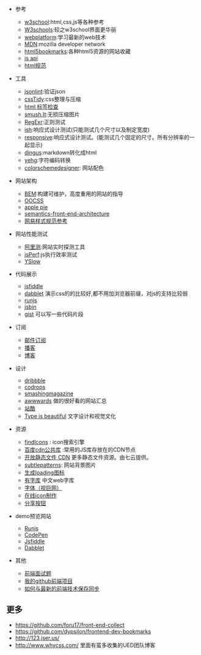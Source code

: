 * 参考
    * [w3school](http://www.w3school.com.cn/):html,css,js等各种参考
    * [W3schools](http://w3schools.com/):较之w3school界面更华丽
    * [webplatform](http://docs.webplatform.org/wiki/tutorials):学习最新的web技术
    * [MDN](https://developer.mozilla.org/en-US/):mozilla developer network
    * [html5bookmarks](http://html5bookmarks.com/):各种html5资源的网站收藏
    * [js api](http://overapi.com/javascript/)
    * [html规范](http://www.whatwg.org/specs/web-apps/current-work/multipage/introduction.html#is-this-html5?)

* 工具
    * [jsonlint](http://jsonlint.com/):验证json
    * [cssTidy](http://www.css88.com/tool/csstidy/):css整理与压缩
    * [html 标签检查](http://i.links.cn/checkhtmltag.asp)
    * [smush.It](http://www.smushit.com/ysmush.it/):无损压缩图片
    * [RegExr](http://gskinner.com/RegExr/):正则测试
    * [ish](http://bradfrostweb.com/demo/ish/#):响应式设计测试(只能测试几个尺寸以及制定宽度)
    * [responsive](http://mattkersley.com/responsive/):响应式设计测试。(能测试几个固定的尺寸。所有分辨率的一起显示)
    * [dingus](http://daringfireball.net/projects/markdown/dingus):markdown转化成html
    * [yehg](http://yehg.net/encoding/index.php):字符编码转换
    * [colorschemedesigner](http://colorschemedesigner.com/): 网站配色



*  网站架构
    *  [BEM](http://bem.info/method/):构建可维护，高度重用的网站的指导
    *  [OOCSS](https://github.com/stubbornella/oocss/wiki)
    *  [apple pie](http://www.apppie.org)
    *  [semantics-front-end-architecture](http://nicolasgallagher.com/about-html-semantics-front-end-architecture/)
    *  [网易样式规范参考](http://nec.netease.com/framework)

*  网站性能测试
    * [阿里测](http://alibench.com/):网站实时探测工具
    * [jsPerf](http://jsperf.com/):js执行效率测试
    * [YSlow](http://yslow.org/)

* 代码展示
    * [jsfiddle](http://jsfiddle.net/)
    * [dabblet](http://dabblet.com/) 演示css的的比较好,都不用加浏览器前缀，对js的支持比较弱
    * [runjs](http://runjs.cn/)
    * [jsbin](http://jsbin.com/)
    * [gist](https://gist.github.com/)  可以写一些代码片段

*  订阅
    * [邮件订阅](mail-subscribe.md)
    * [播客](podcast.md)
    * [博客](blog.md)

* 设计
    * [dribbble](http://dribbble.com/)
    * [codrops](http://tympanus.net/codrops/)
    * [smashingmagazine](http://www.smashingmagazine.com/tag/web-design/)
    * [awwwards](http://www.awwwards.com/) 做的很好看的网站汇总
    * [站酷](http://www.zcool.com.cn/)
    * [Type is beautiful](http://www.typeisbeautiful.com/) 文字设计和视觉文化

* 资源
    * [findIcons](http://findicons.com/ ) : icon搜索引擎
    * [百度cdn公共库](http://developer.baidu.com/wiki/index.php?title=docs/cplat/libs/ ) :常用的JS库存放在的CDN节点
    * [开放静态文件 CDN](http://staticfile.org/) 更多静态文件资源。由七云提供。
    * [subtlepatterns](http://subtlepatterns.com/): 网站背景图片
    * [生成loading图标](http://preloaders.net/)
    * [有字库](www.youziku.com) 中文web字库
    * [字体（视巨网）](http://www.ssjee.com/forum.php?mod=forumdisplay&fid=55&filter=typeid&typeid=12&sortid=6)
    * [在线icon制作](http://www.xiconeditor.com/)
    * [分享按钮](http://www.jiathis.com/)

* demo预览网站
    * [Runjs](http://runjs.cn/)
    * [CodePen](http://codepen.io/)
    * [Jsfiddle](http://jsfiddle.net/)
    * [Dabblet](https://compilr.com/)

* 其他
    * [前端面试题](https://github.com/darcyclarke/Front-end-Developer-Interview-Questions)
    * [我的github前端项目](https://github.com/iamjoel/front-end-resource)
    * [如何与最新的前端技术保存同步](http://uptodate.frontendrescue.org/)



## 更多
* https://github.com/foru17/front-end-collect
* https://github.com/dypsilon/frontend-dev-bookmarks
* http://123.jser.us/
* http://www.whycss.com/ 里面有蛮多收集的UED团队博客
